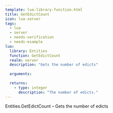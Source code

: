 ```yaml
---
template: lua-library-function.html
title: GetEdictCount
icon: lua-server
tags:
  - lua
  - server
  - needs-verification
  - needs-example
lua:
  library: Entities
  function: GetEdictCount
  realm: server
  description: "Gets the number of edicts"
  
  arguments:
  
  returns:
    - type: integer
      description: "The number of edicts."
---
```


<div class="lua__search__keywords">
Entities.GetEdictCount &#x2013; Gets the number of edicts
</div>
